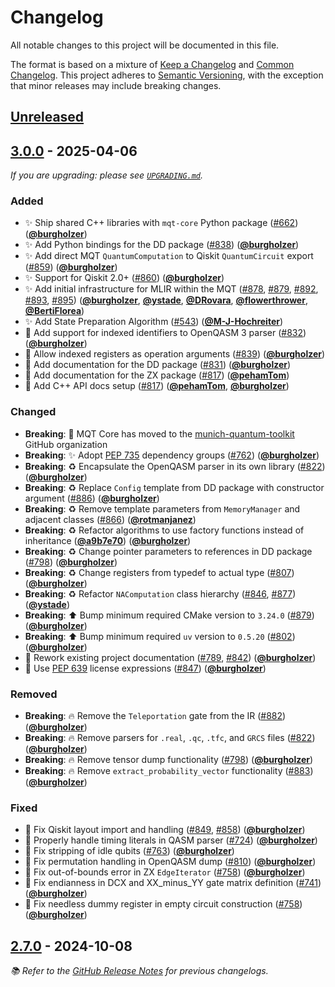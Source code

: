 # Changelog

All notable changes to this project will be documented in this file.

The format is based on a mixture of [Keep a Changelog](https://keepachangelog.com/en/1.1.0/) and [Common Changelog](https://common-changelog.org).
This project adheres to [Semantic Versioning](https://semver.org/spec/v2.0.0.html), with the exception that minor releases may include breaking changes.

## [Unreleased]

## [3.0.0] - 2025-04-06

_If you are upgrading: please see [`UPGRADING.md`](UPGRADING.md#300)._

### Added

- ✨ Ship shared C++ libraries with `mqt-core` Python package ([#662](https://github.com/munich-quantum-toolkit/core/issues/662)) ([**@burgholzer**](https://github.com/burgholzer))
- ✨ Add Python bindings for the DD package ([#838](https://github.com/munich-quantum-toolkit/core/issues/838)) ([**@burgholzer**](https://github.com/burgholzer))
- ✨ Add direct MQT `QuantumComputation` to Qiskit `QuantumCircuit` export ([#859](https://github.com/munich-quantum-toolkit/core/issues/859)) ([**@burgholzer**](https://github.com/burgholzer))
- ✨ Support for Qiskit 2.0+ ([#860](https://github.com/munich-quantum-toolkit/core/issues/860)) ([**@burgholzer**](https://github.com/burgholzer))
- ✨ Add initial infrastructure for MLIR within the MQT ([#878](https://github.com/munich-quantum-toolkit/core/issues/878), [#879](https://github.com/munich-quantum-toolkit/core/issues/879), [#892](https://github.com/munich-quantum-toolkit/core/issues/892), [#893](https://github.com/munich-quantum-toolkit/core/issues/893), [#895](https://github.com/munich-quantum-toolkit/core/issues/895)) ([**@burgholzer**](https://github.com/burgholzer), [**@ystade**](https://github.com/ystade), [**@DRovara**](https://github.com/DRovara), [**@flowerthrower**](https://github.com/flowerthrower), [**@BertiFlorea**](https://github.com/BertiFlorea))
- ✨ Add State Preparation Algorithm ([#543](https://github.com/munich-quantum-toolkit/core/issues/543)) ([**@M-J-Hochreiter**](https://github.com/M-J-Hochreiter))
- 🚸 Add support for indexed identifiers to OpenQASM 3 parser ([#832](https://github.com/munich-quantum-toolkit/core/issues/832)) ([**@burgholzer**](https://github.com/burgholzer))
- 🚸 Allow indexed registers as operation arguments ([#839](https://github.com/munich-quantum-toolkit/core/issues/839)) ([**@burgholzer**](https://github.com/burgholzer))
- 📝 Add documentation for the DD package ([#831](https://github.com/munich-quantum-toolkit/core/issues/831)) ([**@burgholzer**](https://github.com/burgholzer))
- 📝 Add documentation for the ZX package ([#817](https://github.com/munich-quantum-toolkit/core/issues/817)) ([**@pehamTom**](https://github.com/pehamTom))
- 📝 Add C++ API docs setup ([#817](https://github.com/munich-quantum-toolkit/core/issues/817)) ([**@pehamTom**](https://github.com/pehamTom), [**@burgholzer**](https://github.com/burgholzer))

### Changed

- **Breaking**: 🚚 MQT Core has moved to the [munich-quantum-toolkit](https://github.com/munich-quantum-toolkit) GitHub organization
- **Breaking**: ✨ Adopt [PEP 735] dependency groups ([#762](https://github.com/munich-quantum-toolkit/core/issues/762)) ([**@burgholzer**](https://github.com/burgholzer))
- **Breaking**: ♻️ Encapsulate the OpenQASM parser in its own library ([#822](https://github.com/munich-quantum-toolkit/core/issues/822)) ([**@burgholzer**](https://github.com/burgholzer))
- **Breaking**: ♻️ Replace `Config` template from DD package with constructor argument ([#886](https://github.com/munich-quantum-toolkit/core/issues/886)) ([**@burgholzer**](https://github.com/burgholzer))
- **Breaking**: ♻️ Remove template parameters from `MemoryManager` and adjacent classes ([#866](https://github.com/munich-quantum-toolkit/core/issues/866)) ([**@rotmanjanez**](https://github.com/rotmanjanez))
- **Breaking**: ♻️ Refactor algorithms to use factory functions instead of inheritance ([**@a9b7e70**](https://github.com/munich-quantum-toolkit/core/pull/798/commits/a9b7e70aaeb532fe8e1e31a7decca86d81eb523f)) ([**@burgholzer**](https://github.com/burgholzer))
- **Breaking**: ♻️ Change pointer parameters to references in DD package ([#798](https://github.com/munich-quantum-toolkit/core/pull/798)) ([**@burgholzer**](https://github.com/burgholzer))
- **Breaking**: ♻️ Change registers from typedef to actual type ([#807](https://github.com/munich-quantum-toolkit/core/issues/807)) ([**@burgholzer**](https://github.com/burgholzer))
- **Breaking**: ♻️ Refactor `NAComputation` class hierarchy ([#846](https://github.com/munich-quantum-toolkit/core/issues/846), [#877](https://github.com/munich-quantum-toolkit/core/issues/877)) ([**@ystade**](https://github.com/ystade))
- **Breaking**: ⬆️ Bump minimum required CMake version to `3.24.0` ([#879](https://github.com/munich-quantum-toolkit/core/issues/879)) ([**@burgholzer**](https://github.com/burgholzer))
- **Breaking**: ⬆️ Bump minimum required `uv` version to `0.5.20` ([#802](https://github.com/munich-quantum-toolkit/core/issues/802)) ([**@burgholzer**](https://github.com/burgholzer))
- 📝 Rework existing project documentation ([#789](https://github.com/munich-quantum-toolkit/core/issues/789), [#842](https://github.com/munich-quantum-toolkit/core/issues/842)) ([**@burgholzer**](https://github.com/burgholzer))
- 📄 Use [PEP 639] license expressions ([#847](https://github.com/munich-quantum-toolkit/core/issues/847)) ([**@burgholzer**](https://github.com/burgholzer))

### Removed

- **Breaking**: 🔥 Remove the `Teleportation` gate from the IR ([#882](https://github.com/munich-quantum-toolkit/core/issues/882)) ([**@burgholzer**](https://github.com/burgholzer))
- **Breaking**: 🔥 Remove parsers for `.real`, `.qc`, `.tfc`, and `GRCS` files ([#822](https://github.com/munich-quantum-toolkit/core/issues/822)) ([**@burgholzer**](https://github.com/burgholzer))
- **Breaking**: 🔥 Remove tensor dump functionality ([#798](https://github.com/munich-quantum-toolkit/core/issues/798)) ([**@burgholzer**](https://github.com/burgholzer))
- **Breaking**: 🔥 Remove `extract_probability_vector` functionality ([#883](https://github.com/munich-quantum-toolkit/core/issues/883)) ([**@burgholzer**](https://github.com/burgholzer))

### Fixed

- 🐛 Fix Qiskit layout import and handling ([#849](https://github.com/munich-quantum-toolkit/core/issues/849), [#858](https://github.com/munich-quantum-toolkit/core/issues/858)) ([**@burgholzer**](https://github.com/burgholzer))
- 🐛 Properly handle timing literals in QASM parser ([#724](https://github.com/munich-quantum-toolkit/core/issues/724)) ([**@burgholzer**](https://github.com/burgholzer))
- 🐛 Fix stripping of idle qubits ([#763](https://github.com/munich-quantum-toolkit/core/issues/763)) ([**@burgholzer**](https://github.com/burgholzer))
- 🐛 Fix permutation handling in OpenQASM dump ([#810](https://github.com/munich-quantum-toolkit/core/issues/810)) ([**@burgholzer**](https://github.com/burgholzer))
- 🐛 Fix out-of-bounds error in ZX `EdgeIterator` ([#758](https://github.com/munich-quantum-toolkit/core/issues/758)) ([**@burgholzer**](https://github.com/burgholzer))
- 🐛 Fix endianness in DCX and XX_minus_YY gate matrix definition ([#741](https://github.com/munich-quantum-toolkit/core/issues/741)) ([**@burgholzer**](https://github.com/burgholzer))
- 🐛 Fix needless dummy register in empty circuit construction ([#758](https://github.com/munich-quantum-toolkit/core/issues/758)) ([**@burgholzer**](https://github.com/burgholzer))

## [2.7.0] - 2024-10-08

_📚 Refer to the [GitHub Release Notes](https://github.com/munich-quantum-toolkit/core/releases) for previous changelogs._

[PEP 639]: https://peps.python.org/pep-0639/
[PEP 735]: https://peps.python.org/pep-0735/
[unreleased]: https://github.com/munich-quantum-toolkit/core/compare/v3.0.0...HEAD
[3.0.0]: https://github.com/munich-quantum-toolkit/core/compare/v2.7.0...v3.0.0
[2.7.0]: https://github.com/munich-quantum-toolkit/core/releases/tag/v2.7.0
